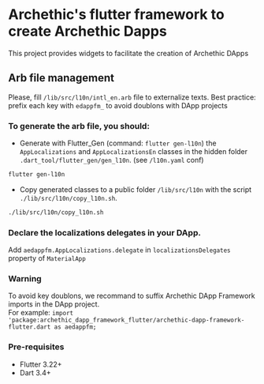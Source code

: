 # Archethic's flutter framework to create Archethic Dapps
This project provides widgets to facilitate the creation of Archethic DApps

## Arb file management

Please, fill `/lib/src/l10n/intl_en.arb` file to externalize texts. 
Best practice: prefix each key with `edappfm_` to avoid doublons with DApp projects

### To generate the arb file, you should:
- Generate with Flutter_Gen (command: `flutter gen-l10n`) the `AppLocalizations` and `AppLocalizationsEn` classes in the hidden folder `.dart_tool/flutter_gen/gen_l10n`. (see `/l10n.yaml` conf)
```bash
flutter gen-l10n
```

- Copy generated classes to a public folder `/lib/src/l10n` with the script `./lib/src/l10n/copy_l10n.sh`.
```bash
./lib/src/l10n/copy_l10n.sh
```

### Declare the localizations delegates in your DApp.
Add `aedappfm.AppLocalizations.delegate` in `localizationsDelegates` property of `MaterialApp`

### Warning
To avoid key doublons, we recommand to suffix Archethic DApp Framework imports in the DApp project.<br/>
For example: `import 'package:archethic_dapp_framework_flutter/archethic-dapp-framework-flutter.dart as aedappfm;` 

### Pre-requisites

- Flutter 3.22+
- Dart 3.4+